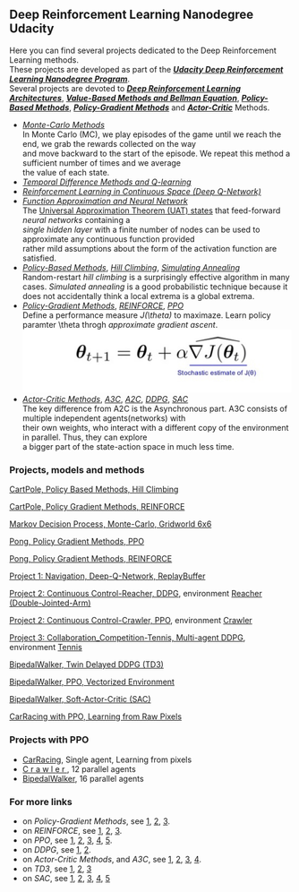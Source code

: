 ## Deep Reinforcement Learning Nanodegree Udacity

Here you can find several projects dedicated to the Deep Reinforcement Learning methods.   
These projects are developed as part of the [**_Udacity Deep Reinforcement Learning Nanodegree Program_**](https://www.udacity.com/course/deep-reinforcement-learning-nanodegree--nd893).    
Several projects are devoted to [**_Deep Reinforcement Learning Architectures_**](https://arxiv.org/pdf/1806.08894.pdf), 
[**_Value-Based Methods and Bellman Equation_**](https://medium.com/@jonathan_hui/rl-value-learning-24f52b49c36d), 
[**_Policy-Based Methods_**](https://towardsdatascience.com/policy-based-reinforcement-learning-the-easy-way-8de9a3356083), 
[**_Policy-Gradient Methods_**](https://towardsdatascience.com/policy-gradients-in-a-nutshell-8b72f9743c5d) and 
[**_Actor-Critic_**](https://towardsdatascience.com/understanding-actor-critic-methods-931b97b6df3f) Methods.

* [_Monte-Carlo Methods_](https://medium.com/@zsalloum/monte-carlo-in-reinforcement-learning-the-easy-way-564c53010511)       
In Monte Carlo (MC), we play episodes of the game until we reach the end, we grab the rewards collected on the way   
and move backward  to the start of the episode. We repeat this method a sufficient number of times and we average    
the value of each state.   
* [_Temporal Difference Methods and Q-learning_](https://en.wikipedia.org/wiki/Temporal_difference_learning)
* [_Reinforcement Learning in Continuous Space (Deep Q-Network)_](https://en.wikipedia.org/wiki/Reinforcement_learning)
* [_Function Approximation and Neural Network_](https://medium.com/biffures/rl-course-by-david-silver-lectures-5-to-7-576188d3b033)    
The [Universal Approximation Theorem (UAT) states](https://towardsdatascience.com/the-approximation-power-of-neural-networks-with-python-codes-ddfc250bdb58) that feed-forward _neural networks_ containing a  
_single hidden layer_ with a finite number of nodes can be used to approximate any continuous function provided      
rather mild assumptions about the form of the activation function are satisfied.
* [_Policy-Based Methods_](https://towardsdatascience.com/policy-based-reinforcement-learning-the-easy-way-8de9a3356083), [_Hill Climbing_](https://en.wikipedia.org/wiki/Hill_climbing), [_Simulating Annealing_](https://medium.com/@macromoltek/machine-learning-and-simulated-annealing-588b2e70d0cc)     
Random-restart _hill climbing_ is a surprisingly effective algorithm in many cases.  _Simulated annealing_ is a good probabilistic     technique because it does not accidentally think a local extrema is a global extrema.
* [_Policy-Gradient Methods_](https://lilianweng.github.io/lil-log/2018/04/08/policy-gradient-algorithms.html), [_REINFORCE_](https://medium.com/samkirkiles/reinforce-policy-gradients-from-scratch-in-numpy-6a09ae0dfe12), [_PPO_](https://arxiv.org/abs/1707.06347)    
Define a performance measure _J(\theta)_ to maximaze. Learn policy paramter \theta throgh _approximate gradient ascent_.    
![](policy-gradient-methods-2.jpg)
* [_Actor-Critic Methods_](https://towardsdatascience.com/soft-actor-critic-demystified-b8427df61665), [_A3C_](https://medium.com/emergent-future/simple-reinforcement-learning-with-tensorflow-part-8-asynchronous-actor-critic-agents-a3c-c88f72a5e9f2), [_A2C_](https://hackernoon.com/intuitive-rl-intro-to-advantage-actor-critic-a2c-4ff545978752), [_DDPG_](https://medium.com/@amitpatel.gt/policy-gradients-1edbbbc8de6b), [_SAC_](https://towardsdatascience.com/soft-actor-critic-demystified-b8427df61665)    
The key difference from A2C is the Asynchronous part. A3C consists of multiple independent agents(networks) with   
their own weights, who interact with a different copy of the environment in parallel. Thus, they can explore    
a bigger part of the state-action space in much less time.

### Projects, models and methods

[CartPole, Policy Based Methods, Hill Climbing](https://github.com/Rafael1s/Deep-Reinforcement-Learning-Udacity/tree/master/CartPole-Policy-Based-Hill-Climbing)    

[CartPole, Policy Gradient Methods, REINFORCE](https://github.com/Rafael1s/Deep-Reinforcement-Learning-Udacity/tree/master/CartPole-Policy-Gradient-Reinforce)   

[Markov Decision Process, Monte-Carlo, Gridworld 6x6](https://github.com/Rafael1s/Deep-Reinforcement-Learning-Udacity/tree/master/Markov-Decision-Process_6x6)    

[Pong, Policy Gradient Methods, PPO](https://github.com/Rafael1s/Deep-Reinforcement-Learning-Udacity/tree/master/Pong-Policy-Gradient-PPO)    

[Pong, Policy Gradient Methods, REINFORCE](https://github.com/Rafael1s/Deep-Reinforcement-Learning-Udacity/tree/master/Pong-Policy-Gradient-REINFORCE)    

[Project 1: Navigation, Deep-Q-Network, ReplayBuffer](https://github.com/Rafael1s/Deep-Reinforcement-Learning-Udacity/tree/master/Project-1_Navigation-DQN)   

[Project 2: Continuous Control-Reacher, DDPG](https://github.com/Rafael1s/Deep-Reinforcement-Learning-Udacity/tree/master/Project-2_Continuous-Control-Reacher-DDPG), environment [Reacher (Double-Jointed-Arm)](https://github.com/Unity-Technologies/ml-agents/blob/master/docs/Learning-Environment-Examples.md#reacher)    

[Project 2: Continuous Control-Crawler, PPO](https://github.com/Rafael1s/Deep-Reinforcement-Learning-Udacity/tree/master/Project-2_Continuous-Control-Crawler-PPO), environment [Crawler](https://github.com/Unity-Technologies/ml-agents/blob/master/docs/Learning-Environment-Examples.md#crawler)    
     
[Project 3: Collaboration_Competition-Tennis, Multi-agent DDPG](https://github.com/Rafael1s/Deep-Reinforcement-Learning-Udacity/tree/master/Project-3_Collaboration_Competition-Tennis-Maddpg), environment [Tennis](https://github.com/Unity-Technologies/ml-agents/blob/master/docs/Learning-Environment-Examples.md#tennis)     

[BipedalWalker, Twin Delayed DDPG (TD3)](https://github.com/Rafael1s/Deep-Reinforcement-Learning-Udacity/tree/master/BipedalWalker-TwinDelayed-DDPG%20(TD3))     

[BipedalWalker, PPO, Vectorized Environment](https://github.com/Rafael1s/Deep-Reinforcement-Learning-Udacity/blob/master/BipedalWalker-PPO-VectorizedEnv)

[BipedalWalker, Soft-Actor-Critic (SAC)](https://github.com/Rafael1s/Deep-Reinforcement-Learning-Udacity/tree/master/BipedalWalker-Soft-Actor-Critic)

[CarRacing with PPO, Learning from Raw Pixels](https://github.com/Rafael1s/Deep-Reinforcement-Learning-Udacity/blob/master/CarRacing-From-Pixels-PPO)

### Projects with PPO

  * [CarRacing](https://github.com/Rafael1s/Deep-Reinforcement-Learning-Udacity/tree/master/CarRacing-From-Pixels-PPO),  Single agent, Learning from pixels
  * [C r a w l e r  ](https://github.com/Rafael1s/Deep-Reinforcement-Learning-Udacity/tree/master/Project-2_Continuous-Control-Crawler-PPO), 12 parallel agents
  * [BipedalWalker](https://github.com/Rafael1s/Deep-Reinforcement-Learning-Udacity/tree/master//BipedalWalker-PPO-VectorizedEnv),   16 parallel agents


### For more links 

  * on _Policy-Gradient Methods_, see [1](https://medium.com/@jonathan_hui/rl-policy-gradients-explained-9b13b688b146), [2](https://towardsdatascience.com/an-intuitive-explanation-of-policy-gradient-part-1-reinforce-aa4392cbfd3c), [3](https://towardsdatascience.com/policy-gradients-in-a-nutshell-8b72f9743c5d).
  * on _REINFORCE_, see [1](https://towardsdatascience.com/an-intuitive-explanation-of-policy-gradient-part-1-reinforce-aa4392cbfd3c),
  [2](http://karpathy.github.io/2016/05/31/rl/), [3](https://medium.com/mini-distill/discrete-optimization-beyond-reinforce-5ca171bebf17).       
  * on _PPO_,  see [1](https://medium.com/arxiv-bytes/summary-proximal-policy-optimization-ppo-86e41b557a8b), [2](https://openai.com/blog/openai-baselines-ppo/), [3](https://towardsdatascience.com/the-pursuit-of-robotic-happiness-how-trpo-and-ppo-stabilize-policy-gradient-methods-545784094e3b), [4](https://medium.com/@jonathan_hui/rl-proximal-policy-optimization-ppo-explained-77f014ec3f12), [5](https://towardsdatascience.com/introduction-to-various-reinforcement-learning-algorithms-part-ii-trpo-ppo-87f2c5919bb9).        
  * on _DDPG_, see [1](https://towardsdatascience.com/introduction-to-various-reinforcement-learning-algorithms-i-q-learning-sarsa-dqn-ddpg-72a5e0cb6287), [2](https://spinningup.openai.com/en/latest/algorithms/ddpg.html#the-q-learning-side-of-ddpg).        
  * on _Actor-Critic Methods_, and _A3C_, see [1](https://towardsdatascience.com/advanced-reinforcement-learning-6d769f529eb3), [2](https://blog.goodaudience.com/a3c-what-it-is-what-i-built-6b91fe5ec09c), [3](https://towardsdatascience.com/understanding-actor-critic-methods-931b97b6df3f), [4](http://papers.nips.cc/paper/1786-actor-critic-algorithms.pdf).          
   * on _TD3_, see [1](https://arxiv.org/abs/1802.09477), [2](https://spinningup.openai.com/en/latest/algorithms/td3.html), [3](https://stable-baselines.readthedocs.io/en/master/modules/td3.html)    
   * on _SAC_, see [1](https://arxiv.org/abs/1801.01290), [2](https://towardsdatascience.com/soft-actor-critic-demystified-b8427df61665), [3](https://stable-baselines.readthedocs.io/en/master/modules/sac.html), [4](https://spinningup.openai.com/en/latest/algorithms/sac.html), [5](https://sites.google.com/view/sac-and-applications)   

